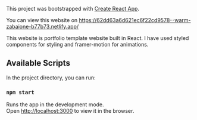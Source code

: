This project was bootstrapped with [Create React App](https://github.com/facebook/create-react-app).

You can view this website on https://62dd63a6d621ec6f22cd9578--warm-zabaione-b77b73.netlify.app/

This website is portfolio template website built in React.
I have used styled components for styling and framer-motion for animations.

## Available Scripts

In the project directory, you can run:

### `npm start`

Runs the app in the development mode.<br />
Open [http://localhost:3000](http://localhost:3000) to view it in the browser.
